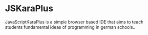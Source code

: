 # JSKaraPlus
JavaScriptKaraPlus is a simple browser based IDE that aims to teach students fundamental ideas of programming in german schools..
